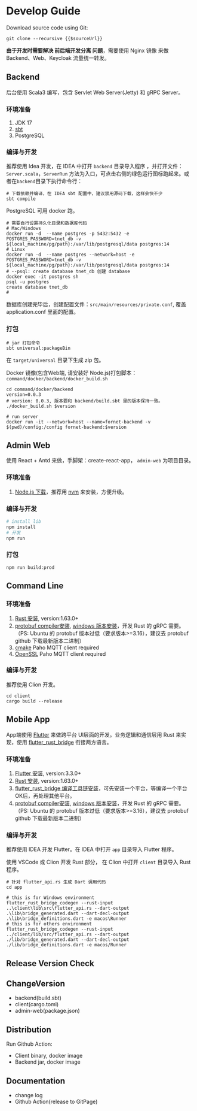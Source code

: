 # Develop Guide
Download source code using Git:
```js-vue
git clone --recursive {{$sourceUrl}}
```

**由于开发时需要解决 前后端开发分离 问题**，需要使用 <a :href="${$sourceUrl}/command/docker/proxy">Nginx 镜像</a> 来做 Backend、Web、Keycloak 流量统一转发。
## Backend
后台使用 Scala3 编写，包含 Servlet Web Server(Jetty) 和 gRPC Server。 
### 环境准备
1. JDK 17
2. [sbt](https://www.scala-sbt.org/download.html)
3. PostgreSQL
### 编译与开发
推荐使用 Idea 开发，在 IDEA 中打开 `backend` 目录导入程序 ，并打开文件： `Server.scala`，`ServerRun` 方法为入口，可点击右侧的绿色运行图标跑起来。或者在`backend`目录下执行命令行：

```shell
# 下载依赖并编译，在 IDEA sbt 配置中，建议禁用源码下载，这样会快不少
sbt compile
```
PostgreSQL 可用 docker 跑。
```shell
# 需要自行设置持久化目录和数据库代码
# Mac/Windows
docker run -d  --name postgres -p 5432:5432 -e POSTGRES_PASSWORD=tnet_db -v ${local_machine/pg/path}:/var/lib/postgresql/data postgres:14
# Linux
docker run -d  --name postgres --network=host -e POSTGRES_PASSWORD=tnet_db -v ${local_machine/pg/path}:/var/lib/postgresql/data postgres:14
# --psql: create database tnet_db 创建 database 
docker exec -it postgres sh
psql -u postgres
create database tnet_db 
# 
```
数据库创建完毕后，创建配置文件：`src/main/resources/private.conf`, 覆盖 application.conf 里面的配置。

### 打包

```shell
# jar 打包命令
sbt universal:packageBin
```
在 `target/universal` 目录下生成 zip 包。

Docker 镜像(包含Web端, 请安装好 Node.js)打包脚本： `command/docker/backend/docker_build.sh`
```shell
cd command/docker/backend
version=0.0.3
# version: 0.0.3, 版本要和 backend/build.sbt 里的版本保持一致。
./docker_build.sh $version

# run server
docker run -it --network=host --name=fornet-backend -v $(pwd)/config:/config fornet-backend:$version
```


## Admin Web
使用 React + Antd 来做，手脚架：create-react-app， `admin-web` 为项目目录。
### 环境准备
1. [Node.js 下载](https://nodejs.org/en/download)，推荐用 [nvm](https://github.com/nvm-sh/nvm) 来安装，方便升级。

### 编译与开发
```sh
# install lib
npm install
# 开发
npm run
```


### 打包
```shell
npm run build:prod
```
## Command Line
### 环境准备
1. [Rust 安装](https://www.rust-lang.org/tools/install), version:1.63.0+
2. [protobuf compiler安装](https://github.com/hyperium/tonic#dependencies), [windows 版本安装](https://zhuanlan.zhihu.com/p/462221148)，开发 Rust 的 gRPC 需要。（PS: Ubuntu 的 protobuf 版本过低（要求版本>=3.16），建议去 protobuf github 下载最新版本二进制）
3. [cmake](https://cmake.org/) Paho MQTT client required
4. [OpenSSL](https://www.openssl.org/) Paho MQTT client required 

### 编译与开发
推荐使用 Clion 开发。
```shell
cd client
cargo build --release
```
## Mobile App
App端使用 [Flutter](https://flutter.dev/) 来做跨平台 UI层面的开发。业务逻辑和通信层用 Rust 来实现，使用 [flutter_rust_bridge](https://github.com/fzyzcjy/flutter_rust_bridge) 衔接两方语言。

### 环境准备
1. [Flutter 安装](https://docs.flutter.dev/get-started/install), version:3.3.0+
2. [Rust 安装](https://www.rust-lang.org/tools/install), version:1.63.0+
3. [flutter_rust_bridge 编译工具链安装](http://cjycode.com/flutter_rust_bridge/template/setup.html)，可先安装一个平台，等编译一个平台OK后，再处理其他平台。 
4. [protobuf compiler安装](https://github.com/hyperium/tonic#dependencies), [windows 版本安装](https://zhuanlan.zhihu.com/p/462221148)，开发 Rust 的 gRPC 需要。（PS: Ubuntu 的 protobuf 版本过低（要求版本>=3.16），建议去 protobuf github 下载最新版本二进制）
### 编译与开发
推荐使用 IDEA 开发 Flutter。在 IDEA 中打开 `app` 目录导入 Flutter 程序。

使用 VSCode 或 Clion 开发 Rust 部分， 在 Clion 中打开 `client` 目录导入 Rust 程序。

```shell
# 针对 flutter_api.rs 生成 Dart 调用代码
cd app

# this is for Windows environment
flutter_rust_bridge_codegen --rust-input ..\client\lib\src\flutter_api.rs --dart-output .\lib\bridge_generated.dart --dart-decl-output .\lib\bridge_definitions.dart -e macos\Runner
# this is for others environment
flutter_rust_bridge_codegen --rust-input ../client/lib/src/flutter_api.rs --dart-output ./lib/bridge_generated.dart --dart-decl-output ./lib/bridge_definitions.dart -e macos/Runner
```


## Release Version Check
## ChangeVersion
- backend(build.sbt)
- client(cargo.toml)
- admin-web(package.json)
## Distribution
Run Github Action:
- Client binary, docker image
- Backend jar, docker image

## Documentation
- change log
- Github Action(release to GitPage)
